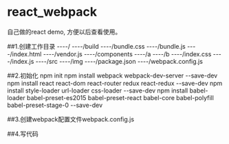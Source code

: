 # react_webpack
自己做的react demo, 方便以后查看使用。

##1.创建工作目录
	----/
		----/build
			----/bundle.css
			----/bundle.js
			----/index.html
			----/vendor.js
		----/components
			----/a
			----/b
			----/index.css
			----/index.js
		----/src
			----/img
		----/package.json
		----/webpack.config.js

##2.初始化
	npm init
	npm install webpack webpack-dev-server --save-dev
	npm install react react-dom react-router redux react-redux --save-dev
	npm install style-loader url-loader css-loader --save-dev
	npm install babel-loader babel-preset-es2015 babel-preset-react babel-core babel-polyfill babel-preset-stage-0 --save-dev

##3.创建webpack配置文件webpack.config.js

##4.写代码